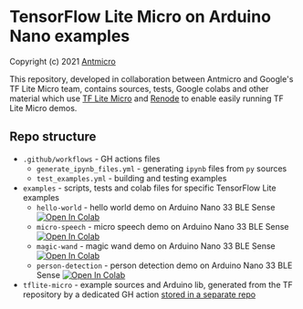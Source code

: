 # TensorFlow Lite Micro on Arduino Nano examples

Copyright (c) 2021 [Antmicro](https://www.antmicro.com)

This repository, developed in collaboration between Antmicro and Google's TF Lite Micro team, contains sources, tests, Google colabs and other material which use [TF Lite Micro](https://www.tensorflow.org/lite/microcontrollers) and [Renode](https://renode.io/) to enable easily running TF Lite Micro demos.

## Repo structure

* `.github/workflows` - GH actions files
  * `generate_ipynb_files.yml` - generating `ipynb` files from `py` sources
  * `test_examples.yml` - building and testing examples
* `examples` - scripts, tests and colab files for specific TensorFlow Lite examples
  * `hello-world` - hello world demo on Arduino Nano 33 BLE Sense [![Open In Colab](https://colab.research.google.com/assets/colab-badge.svg)](https://colab.research.google.com/github/antmicro/tensorflow-arduino-examples/blob/master/examples/hello-world/hello_world.ipynb)
  * `micro-speech` - micro speech demo on Arduino Nano 33 BLE Sense [![Open In Colab](https://colab.research.google.com/assets/colab-badge.svg)](https://colab.research.google.com/github/antmicro/tensorflow-arduino-examples/blob/master/examples/micro-speech/micro_speech.ipynb)
  * `magic-wand` - magic wand demo on Arduino Nano 33 BLE Sense [![Open In Colab](https://colab.research.google.com/assets/colab-badge.svg)](https://colab.research.google.com/github/antmicro/tensorflow-arduino-examples/blob/master/examples/magic-wand/magic_wand.ipynb)
  * `person-detection` - person detection demo on Arduino Nano 33 BLE Sense [![Open In Colab](https://colab.research.google.com/assets/colab-badge.svg)](https://colab.research.google.com/github/antmicro/tensorflow-arduino-examples/blob/master/examples/person-detection/person_detection.ipynb)
* `tflite-micro` - example sources and Arduino lib, generated from the TF repository by a dedicated GH action [stored in a separate repo](https://github.com/antmicro/tensorflow-examples-generator)
